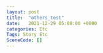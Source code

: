 ```yaml
---
layout: post
title:  "others_test"
date:   2021-12-29 05:00:00 +0000
categories: Etc
Tags: Story Etc
SceneCode: []
---
```

